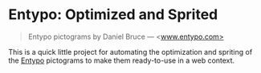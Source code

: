 # Entypo: Optimized and Sprited

> Entypo pictograms by Daniel Bruce — <www.entypo.com>

This is a quick little project for automating the optimization and spriting of the [Entypo](www.entypo.com) pictograms to make them ready-to-use in a web context.
